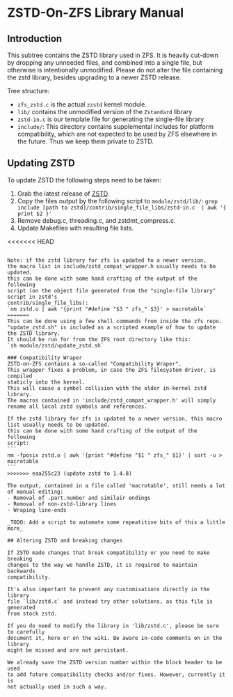 # ZSTD-On-ZFS Library Manual

## Introduction

This subtree contains the ZSTD library used in ZFS. It is heavily cut-down by
dropping any unneeded files, and combined into a single file, but otherwise is
intentionally unmodified. Please do not alter the file containing the zstd
library, besides upgrading to a newer ZSTD release.

Tree structure:

* `zfs_zstd.c` is the actual `zzstd` kernel module.
* `lib/` contains the unmodified version of the `Zstandard` library
* `zstd-in.c` is our template file for generating the single-file library
* `include/`: This directory contains supplemental includes for platform
  compatibility, which are not expected to be used by ZFS elsewhere in the
  future. Thus we keep them private to ZSTD.

## Updating ZSTD

To update ZSTD the following steps need to be taken:

1. Grab the latest release of [ZSTD](https://github.com/facebook/zstd/releases).
2. Copy the files output by the following script to `module/zstd/lib/`:
`grep include [path to zstd]/contrib/single_file_libs/zstd-in.c  | awk '{ print $2 }'`
3. Remove debug.c, threading.c, and zstdmt_compress.c.
4. Update Makefiles with resulting file lists.

<<<<<<< HEAD
~~~

Note: if the zstd library for zfs is updated to a newer version,
the macro list in include/zstd_compat_wrapper.h usually needs to be updated.
this can be done with some hand crafting of the output of the following
script (on the object file generated from the "single-file library" script in zstd's
contrib/single_file_libs):
`nm zstd.o | awk '{print "#define "$3 " zfs_" $3}' > macrotable`
=======
This can be done using a few shell commands from inside the zfs repo.
"update_zstd.sh" is included as a scripted example of how to update the ZSTD library.
It should be run for from the ZFS root directory like this:
`sh module/zstd/update_zstd.sh`

### Compatibility Wraper
ZSTD-on-ZFS contains a so-called "Compatibility Wraper".
This wrapper fixes a problem, in case the ZFS filesystem driver, is compiled
staticly into the kernel.
This will cause a symbol collision with the older in-kernel zstd library.
The macros contained in 'include/zstd_compat_wrapper.h' will simply
rename all local zstd symbols and references.

If the zstd library for zfs is updated to a newer version, this macro
list usually needs to be updated.
this can be done with some hand crafting of the output of the following
script:
```
nm -fposix zstd.o | awk '{print "#define "$1 " zfs_" $1}' | sort -u > macrotable
```
>>>>>>> eaa255c23 (update zstd to 1.4.8)

The output, contained in a file called 'macrotable', still needs a lot of manual editing:
- Removal of .part.number and similair endings
- Removal of non-zstd-library lines
- Wraping line-ends

_TODO: Add a script to automate some repeatitive bits of this a little more_

## Altering ZSTD and breaking changes

If ZSTD made changes that break compatibility or you need to make breaking
changes to the way we handle ZSTD, it is required to maintain backwards
compatibility.

It's also important to prevent any customisations directly in the library 
file `lib/zstd.c` and instead try other solutions, as this file is generated
from stock zstd.

If you do need to modify the library in 'lib/zstd.c', please be sure to carefully
document it, here or on the wiki. Be aware in-code comments on in the library 
might be missed and are not persistant.

We already save the ZSTD version number within the block header to be used
to add future compatibility checks and/or fixes. However, currently it is
not actually used in such a way.
